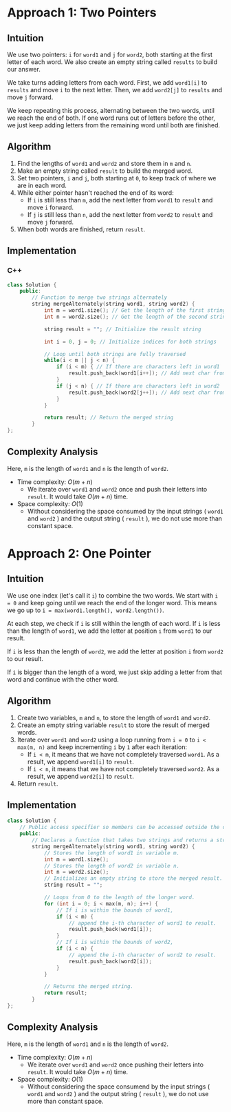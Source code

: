 # Approach 1: Two Pointers

## Intuition

We use two pointers: `i` for `word1` and `j` for `word2`, both starting at the
first letter of each word. We also create an empty string called `results` to
build our answer.

We take turns adding letters from each word. First, we add `word1[i]` to
`results` and move `i` to the next letter. Then, we add `word2[j]` to `results`
and move `j` forward.

We keep repeating this process, alternating between the two words, until we
reach the end of both. If one word runs out of letters before the other, we just
keep adding letters from the remaining word until both are finished.

## Algorithm

1. Find the lengths of `word1` and `word2` and store them in `m` and `n`.
2. Make an empty string called `result` to build the merged word.
3. Set two pointers, `i` and `j`, both starting at `0`, to keep track of where
   we are in each word.
4. While either pointer hasn't reached the end of its word:
   - If `i` is still less than `m`, add the next letter from `word1` to `result`
     and move `i` forward.
   - If `j` is still less than `n`, add the next letter from `word2` to `result`
     and move `j` forward.
5. When both words are finished, return `result`.

## Implementation

### C++

```cpp
class Solution {
    public:
        // Function to merge two strings alternately
        string mergeAlternately(string word1, string word2) {
            int m = word1.size(); // Get the length of the first string
            int n = word2.size(); // Get the length of the second string

            string result = ""; // Initialize the result string

            int i = 0, j = 0; // Initialize indices for both strings

            // Loop until both strings are fully traversed
            while(i < m || j < n) {
                if (i < m) { // If there are characters left in word1
                    result.push_back(word1[i++]); // Add next char from word1 and increment i
                }
                if (j < n) { // If there are characters left in word2
                    result.push_back(word2[j++]); // Add next char from word2 and increment j
                }
            }

            return result; // Return the merged string
        }
};
```

## Complexity Analysis

Here, `m` is the length of `word1` and `n` is the length of `word2`.

- Time complexity: $O(m+n)$
  - We iterate over `word1` and `word2` once and push their letters into
    `result`. It would take $O(m+n)$ time.
- Space complexity: $O(1)$
  - Without considering the space consumed by the input strings ( `word1` and
    `word2` ) and the output string ( `result` ), we do not use more than
    constant space.

# Approach 2: One Pointer

## Intuition

We use one index (let's call it `i`) to combine the two words. We start with
`i = 0` and keep going until we reach the end of the longer word. This means we
go up to `i = max(word1.length(), word2.length())`.

At each step, we check if `i` is still within the length of each word. If `i` is
less than the length of `word1`, we add the letter at position `i` from `word1`
to our result.

If `i` is less than the length of `word2`, we add the letter at position `i`
from `word2` to our result.

If `i` is bigger than the length of a word, we just skip adding a letter from
that word and continue with the other word.

## Algorithm

1. Create two variables, `m` and `n`, to store the length of `word1` and
   `word2`.
2. Create an empty string variable `result` to store the result of merged words.
3. Iterate over `word1` and `word2` using a loop running from `i = 0` to
   `i < max(m, n)` and keep incrementing `i` by `1` after each iteration:
   - If `i < m`, it means that we have not completely traversed `word1`. As a
     result, we append `word1[i]` to `result`.
   - If `i < n`, it means that we have not completely traversed `word2`. As a
     result, we append `word2[i]` to `result`.
4. Return `result`.

## Implementation

```cpp
class Solution {
    // Public access specifier so members can be accessed outside the class.
    public:
        // Declares a function that takes two strings and returns a string.
        string mergeAlternately(string word1, string word2) {
            // Stores the length of word1 in variable m.
            int m = word1.size();
            // Stores the length of word2 in variable n.
            int n = word2.size();
            // Initializes an empty string to store the merged result.
            string result = "";

            // Loops from 0 to the length of the longer word.
            for (int i = 0; i < max(m, n); i++) {
                // If i is within the bounds of word1,
                if (i < m) {
                    // append the i-th character of word1 to result.
                    result.push_back(word1[i]);
                }
                // If i is within the bounds of word2,
                if (i < n) {
                    // append the i-th character of word2 to result.
                    result.push_back(word2[i]);
                }
            }

            // Returns the merged string.
            return result;
        }
};
```

## Complexity Analysis

Here, `m` is the length of `word1` and `n` is the length of `word2`.

- Time complexity: $O(m+n)$
  - We iterate over `word1` and `word2` once pushing their letters into
    `result`. It would take $O(m+n)$ time.
- Space complexity: $O(1)$
  - Without considering the space consumend by the input strings ( `word1` and
    `word2` ) and the output string ( `result` ), we do not use more than
    constant space.

